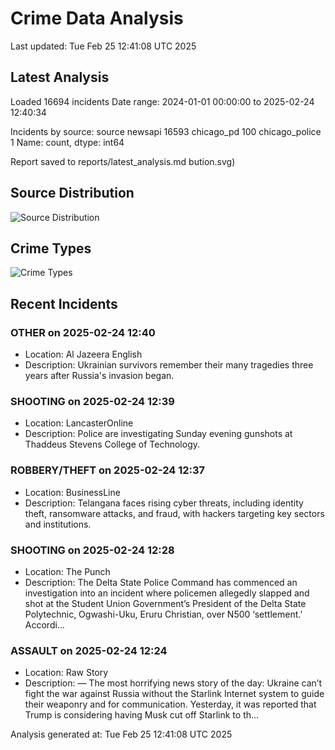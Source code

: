 # Crime Data Analysis
Last updated: Tue Feb 25 12:41:08 UTC 2025

## Latest Analysis

Loaded 16694 incidents
Date range: 2024-01-01 00:00:00 to 2025-02-24 12:40:34

Incidents by source:
source
newsapi           16593
chicago_pd          100
chicago_police        1
Name: count, dtype: int64

Report saved to reports/latest_analysis.md
bution.svg)

## Source Distribution
![Source Distribution](images/source_distribution.svg)

## Crime Types
![Crime Types](images/crime_types.svg)

## Recent Incidents

### OTHER on 2025-02-24 12:40
- Location: Al Jazeera English
- Description: Ukrainian survivors remember their many tragedies three years after Russia's invasion began.


### SHOOTING on 2025-02-24 12:39
- Location: LancasterOnline
- Description: Police are investigating Sunday evening gunshots at Thaddeus Stevens College of Technology.


### ROBBERY/THEFT on 2025-02-24 12:37
- Location: BusinessLine
- Description: Telangana faces rising cyber threats, including identity theft, ransomware attacks, and fraud, with hackers targeting key sectors and institutions.


### SHOOTING on 2025-02-24 12:28
- Location: The Punch
- Description: The Delta State Police Command has commenced an investigation into an incident where policemen allegedly slapped and shot at the Student Union Government’s President of the Delta State Polytechnic, Ogwashi-Uku, Eruru Christian, over N500 ‘settlement.’ Accordi…


### ASSAULT on 2025-02-24 12:24
- Location: Raw Story
- Description: — The most horrifying news story of the day: Ukraine can’t fight the war against Russia without the Starlink Internet system to guide their weaponry and for communication. Yesterday, it was reported that Trump is considering having Musk cut off Starlink to th…

Analysis generated at: Tue Feb 25 12:41:08 UTC 2025
